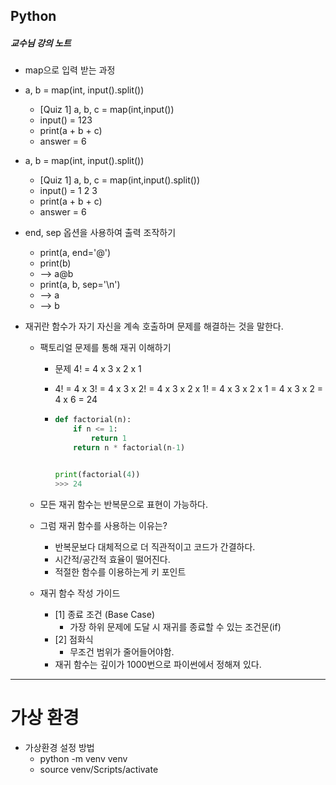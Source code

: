 ## Python 

##### 교수님 강의 노트

- map으로 입력 받는 과정 

- a, b = map(int, input().split())
  - [Quiz 1]  a, b, c = map(int,input())
  - input() = 123
  - print(a + b + c)
  - answer = 6
  
- a, b = map(int, input().split())
  - [Quiz 1]  a, b, c = map(int,input().split())
  - input() = 1 2 3
  - print(a + b + c)
  - answer = 6
  
- end, sep 옵션을 사용하여 출력 조작하기
  - print(a, end='@')
  - print(b)
  - --> a@b
  - print(a, b, sep='\n')
  - --> a
  - --> b

- 재귀란 함수가 자기 자신을 계속 호출하며 문제를 해결하는 것을 말한다.

  - 팩토리얼 문제를 통해 재귀 이해하기

    - 문제 4! = 4 x 3 x 2 x 1

    - 4! = 4 x 3! = 4 x 3 x 2! = 4 x 3 x 2 x 1! = 4 x 3 x 2 x 1 = 4 x 3 x 2 = 4 x 6 = 24

    - ```python
      def factorial(n):
          if n <= 1:
              return 1
          return n * factorial(n-1)
      
      
      print(factorial(4))
      >>> 24
      ```

  - 모든 재귀 함수는 반복문으로 표현이 가능하다.

  - 그럼 재귀 함수를 사용하는 이유는?

    - 반복문보다 대체적으로 더 직관적이고 코드가 간결하다.
    - 시간적/공간적 효율이 떨어진다.
    - 적절한 함수를 이용하는게 키 포인트

  - 재귀 함수 작성 가이드

    - [1] 종료 조건 (Base Case)
      - 가장 하위 문제에 도달 시 재귀를 종료할 수 있는 조건문(if)
    - [2] 점화식
      - 무조건 범위가 줄어들어야함.
    - 재귀 함수는 깊이가 1000번으로 파이썬에서 정해져 있다.

---

# 가상 환경

- 가상환경 설정 방법
  - python -m venv venv
  - source venv/Scripts/activate
